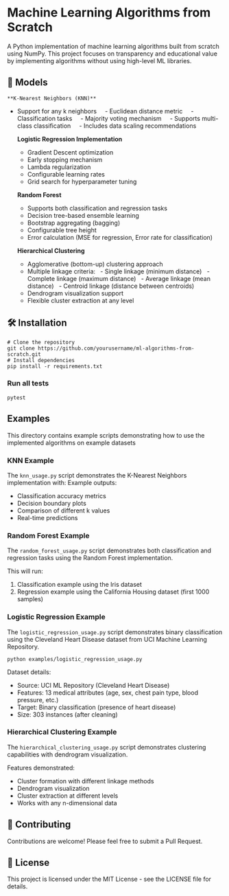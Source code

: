 # Machine Learning Algorithms from Scratch

A Python implementation of machine learning algorithms built from scratch using NumPy. This project focuses on transparency and educational value by implementing algorithms without using high-level ML libraries.

## 🎯 Models

    **K-Nearest Neighbors (KNN)**

- Support for any k neighbors
    - Euclidean distance metric
    - Classification tasks
    - Majority voting mechanism
    - Supports multi-class classification
    - Includes data scaling recommendations

    **Logistic Regression Implementation**

    -   Gradient Descent optimization
    -   Early stopping mechanism
    -   Lambda regularization
    -   Configurable learning rates
    -   Grid search for hyperparameter tuning

    **Random Forest**

    -   Supports both classification and regression tasks
    -   Decision tree-based ensemble learning
    -   Bootstrap aggregating (bagging)
    -   Configurable tree height
    -   Error calculation (MSE for regression, Error rate for classification)

    **Hierarchical Clustering**

    -   Agglomerative (bottom-up) clustering approach
    -   Multiple linkage criteria:
          - Single linkage (minimum distance)
          - Complete linkage (maximum distance)
          - Average linkage (mean distance)
          - Centroid linkage (distance between centroids)
    -   Dendrogram visualization support
    -   Flexible cluster extraction at any level

## 🛠️ Installation

```
# Clone the repository
git clone https://github.com/yourusername/ml-algorithms-from-scratch.git
# Install dependencies
pip install -r requirements.txt
```

### Run all tests

`pytest`

## Examples

This directory contains example scripts demonstrating how to use the implemented algorithms on example datasets

### KNN Example

The `knn_usage.py` script demonstrates the K-Nearest Neighbors implementation with:
Example outputs:

-   Classification accuracy metrics
-   Decision boundary plots
-   Comparison of different k values
-   Real-time predictions

### Random Forest Example

The `random_forest_usage.py` script demonstrates both classification and regression tasks using the Random Forest implementation.

This will run:

1. Classification example using the Iris dataset
1. Regression example using the California Housing dataset (first 1000 samples)

### Logistic Regression Example

The `logistic_regression_usage.py` script demonstrates binary classification using the Cleveland Heart Disease dataset from UCI Machine Learning Repository.

```
python examples/logistic_regression_usage.py
```

Dataset details:

-   Source: UCI ML Repository (Cleveland Heart Disease)
-   Features: 13 medical attributes (age, sex, chest pain type, blood pressure, etc.)
-   Target: Binary classification (presence of heart disease)
-   Size: 303 instances (after cleaning)

### Hierarchical Clustering Example

The `hierarchical_clustering_usage.py` script demonstrates clustering capabilities with dendrogram visualization.

Features demonstrated:

-   Cluster formation with different linkage methods
-   Dendrogram visualization
-   Cluster extraction at different levels
-   Works with any n-dimensional data

## 🤝 Contributing

Contributions are welcome! Please feel free to submit a Pull Request.

## 📝 License

This project is licensed under the MIT License - see the LICENSE file for details.

